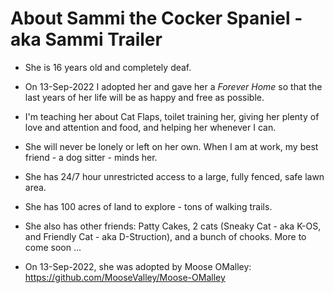 # About Sammi the Cocker Spaniel - aka Sammi Trailer

* She is 16 years old and completely deaf.  

* On 13-Sep-2022 I adopted her and gave her a *Forever Home* so that the last years of her life will be as happy and free as possible.  

* I'm teaching her about Cat Flaps, toilet training her, giving her plenty of love and attention and food, and helping her whenever I can.  

* She will never be lonely or left on her own. When I am at work, my best friend - a dog sitter - minds her.

* She has 24/7 hour unrestricted access to a large, fully fenced, safe lawn area.

* She has 100 acres of land to explore - tons of walking trails.

* She also has other friends: Patty Cakes, 2 cats (Sneaky Cat - aka K-OS, and Friendly Cat - aka D-Struction), and a bunch of chooks.  More to come soon ...

*  On 13-Sep-2022, she was adopted by Moose OMalley: https://github.com/MooseValley/Moose-OMalley
